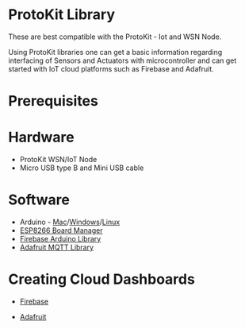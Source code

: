 # ProtoKit Library
These are best compatible with the ProtoKit - Iot and WSN Node.

Using ProtoKit libraries one can get a basic information regarding interfacing of Sensors and Actuators with microcontroller and can get started with IoT cloud platforms such as Firebase and Adafruit.

# Prerequisites
# Hardware
- ProtoKit WSN/IoT Node
- Micro USB type B and Mini USB cable

# Software
- Arduino - [Mac](https://www.arduino.cc/en/Guide/MacOSX)/[Windows](https://www.arduino.cc/en/Guide/Windows)/[Linux](https://www.arduino.cc/en/Guide/Linux)
- [ESP8266 Board Manager](https://github.com/esp8266/Arduino)
- [Firebase Arduino Library](https://github.com/FirebaseExtended/firebase-arduino)
- [Adafruit MQTT Library](https://github.com/adafruit/Adafruit_MQTT_Library)

# Creating Cloud Dashboards
- [Firebase](https://github.com/proto-gen/ProtoKit/blob/master/ProtoKit/Firebase/Firebase%20Installation.pdf) 

- [Adafruit](https://github.com/proto-gen/ProtoKit/blob/master/ProtoKit/AdaFruit_Mqtt_Cloud/Adafruit%20Installation.pdf) 
